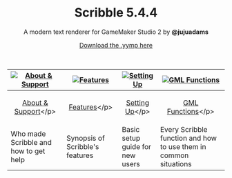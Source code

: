 <h1 align="center">Scribble 5.4.4</h1>

<p align="center">A modern text renderer for GameMaker Studio 2 by <b>@jujuadams</b></p>

<p align="center"><a href="https://github.com/JujuAdams/scribble/releases/tag/5.4.4">Download the .yymp here</a></p>

&nbsp;

|[![About & Support](https://raw.githubusercontent.com/wiki/JujuAdams/scribble/images/aboutsupport.png)](https://github.com/JujuAdams/scribble/wiki/(5.4.3)-About-&-Support)|[![Features](https://raw.githubusercontent.com/wiki/JujuAdams/scribble/images/features.png)](https://github.com/JujuAdams/scribble/wiki/(5.4.3)-Features)|[![Setting Up](https://raw.githubusercontent.com/wiki/JujuAdams/scribble/images/settingup.png)](https://github.com/JujuAdams/scribble/wiki/(5.4.3)-Setting-Up)|[![GML Functions](https://raw.githubusercontent.com/wiki/JujuAdams/scribble/images/functions.png)](https://github.com/JujuAdams/scribble/wiki/(5.4.3)-GML-Functions)|
|----------------------|----------------------|----------------------|----------------------|
|<p align="center">[About & Support](https://github.com/JujuAdams/scribble/wiki/(5.4.3)-About-&-Support)</p>|<p align="center">[Features](https://github.com/JujuAdams/scribble/wiki/(5.4.3)-Features)</p>|<p align="center">[Setting Up](https://github.com/JujuAdams/scribble/wiki/(5.4.3)-Setting-Up)</p>|<p align="center">[GML Functions](https://github.com/JujuAdams/scribble/wiki/(5.4.3)-GML-Functions)</p>|
|Who made Scribble and how to get help| Synopsis of Scribble's features | Basic setup guide for new users | Every Scribble function and how to use them in common situations |
